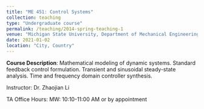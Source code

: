 ```yaml
---
title: "ME 451: Control Systems"
collection: teaching
type: "Undergraduate course"
permalink: /teaching/2014-spring-teaching-1
venue: "Michigan State University, Department of Mechanical Engineering"
date: 2021-01-02
location: "City, Country"
---
```


**Course Description**: Mathematical modeling of dynamic systems. Standard feedback control formulation. Transient and sinusoidal steady-state analysis. Time and frequency domain controller synthesis.

Instructor: Dr. Zhaojian Li

TA Office Hours: MW: 10:10-11:00 AM or by appointment
